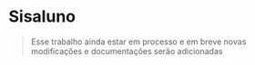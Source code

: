 # Sisaluno

> Esse trabalho ainda estar em processo e em breve novas modificações e documentações serão adicionadas